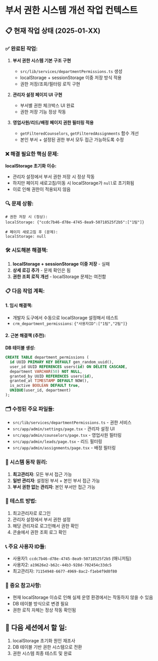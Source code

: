 # 부서 권한 시스템 개선 작업 컨텍스트

## 📋 현재 작업 상태 (2025-01-XX)

### ✅ 완료된 작업:
1. **부서 권한 시스템 기본 구조 구현**
   - `src/lib/services/departmentPermissions.ts` 생성
   - localStorage + sessionStorage 이중 저장 방식 적용
   - 권한 저장/조회/필터링 로직 구현

2. **관리자 설정 페이지 UI 구현**
   - 부서별 권한 체크박스 UI 완료
   - 권한 저장 기능 정상 작동

3. **영업사원/리드/배정 페이지 권한 필터링 적용**
   - `getFilteredCounselors`, `getFilteredAssignments` 함수 개선
   - 본인 부서 + 설정된 권한 부서 모두 접근 가능하도록 수정

### ❌ 해결 필요한 핵심 문제:

**localStorage 초기화 이슈:**
- 관리자 설정에서 부서 권한 저장 시 정상 작동
- 하지만 페이지 새로고침/이동 시 localStorage가 `null`로 초기화됨
- 이로 인해 권한이 적용되지 않음

### 🔍 문제 상황:
```
# 권한 저장 시 (정상):
localStorage: {"ccdc7b46-d78e-4745-8ea9-50718525f2b5":["1팀"]}

# 페이지 새로고침 후 (문제):
localStorage: null
```

### 🛠️ 시도해본 해결책:
1. **localStorage + sessionStorage 이중 저장** - 실패
2. **상세 로깅 추가** - 문제 확인은 됨
3. **권한 조회 로직 개선** - localStorage 문제는 여전함

### 📋 다음 작업 계획:

#### 1. 임시 해결책:
- 개발자 도구에서 수동으로 localStorage 설정해서 테스트
- `crm_department_permissions`: `{"사용자ID":["1팀","2팀"]}`

#### 2. 근본 해결책 (추천):
**DB 테이블 생성:**
```sql
CREATE TABLE department_permissions (
  id UUID PRIMARY KEY DEFAULT gen_random_uuid(),
  user_id UUID REFERENCES users(id) ON DELETE CASCADE,
  department VARCHAR(50) NOT NULL,
  granted_by UUID REFERENCES users(id),
  granted_at TIMESTAMP DEFAULT NOW(),
  is_active BOOLEAN DEFAULT true,
  UNIQUE(user_id, department)
);
```

### 🗂️ 수정된 주요 파일들:
- `src/lib/services/departmentPermissions.ts` - 권한 서비스
- `src/app/admin/settings/page.tsx` - 관리자 설정 UI
- `src/app/admin/counselors/page.tsx` - 영업사원 필터링
- `src/app/admin/leads/page.tsx` - 리드 필터링  
- `src/app/admin/assignments/page.tsx` - 배정 필터링

### 🎯 시스템 동작 원리:
1. **최고관리자**: 모든 부서 접근 가능
2. **일반 관리자**: 설정된 부서 + 본인 부서 접근 가능
3. **부서 권한 없는 관리자**: 본인 부서만 접근 가능

### 🔧 테스트 방법:
1. 최고관리자로 로그인
2. 관리자 설정에서 부서 권한 설정
3. 해당 관리자로 로그인해서 권한 확인
4. 콘솔에서 권한 조회 로그 확인

### 📞 주요 사용자 ID들:
- 사용자1: `ccdc7b46-d78e-4745-8ea9-50718525f2b5` (매니저팀)
- 사용자2: `a19626e2-b62c-44b3-928d-702454c33dc5` 
- 최고관리자: `71154948-6677-4969-8ac2-f1eb4f9d0f80`

### 🚨 중요 참고사항:
- 현재 localStorage 이슈로 인해 실제 운영 환경에서는 작동하지 않을 수 있음
- DB 테이블 방식으로 변경 필요
- 권한 로직 자체는 정상 작동 확인됨

## 📝 다음 세션에서 할 일:
1. localStorage 초기화 원인 재조사
2. DB 테이블 기반 권한 시스템으로 전환
3. 권한 시스템 최종 테스트 및 완료